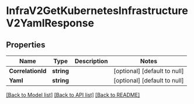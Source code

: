 # InfraV2GetKubernetesInfrastructureV2YamlResponse

## Properties
Name | Type | Description | Notes
------------ | ------------- | ------------- | -------------
**CorrelationId** | **string** |  | [optional] [default to null]
**Yaml** | **string** |  | [optional] [default to null]

[[Back to Model list]](../README.md#documentation-for-models) [[Back to API list]](../README.md#documentation-for-api-endpoints) [[Back to README]](../README.md)

